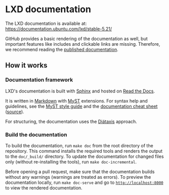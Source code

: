 # LXD documentation

The LXD documentation is available at: <https://documentation.ubuntu.com/lxd/stable-5.21/>

GitHub provides a basic rendering of the documentation as well, but important features like includes and clickable links are missing. Therefore, we recommend reading the [published documentation](https://documentation.ubuntu.com/lxd/stable-5.21/).

## How it works

<!-- Include start docs -->

### Documentation framework

LXD's documentation is built with [Sphinx](https://www.sphinx-doc.org) and hosted on [Read the Docs](https://about.readthedocs.com/).

It is written in [Markdown](https://commonmark.org/) with [MyST](https://myst-parser.readthedocs.io/) extensions.
For syntax help and guidelines, see the [MyST style guide](https://canonical-documentation-with-sphinx-and-readthedocscom.readthedocs-hosted.com/style-guide-myst/) and the [documentation cheat sheet](https://documentation.ubuntu.com/lxd/stable-5.21/doc-cheat-sheet-myst/) ([source](https://raw.githubusercontent.com/canonical/lxd/main/doc/doc-cheat-sheet-myst.md)).

For structuring, the documentation uses the [Diátaxis](https://diataxis.fr/) approach.

### Build the documentation

To build the documentation, run `make doc` from the root directory of the repository.
This command installs the required tools and renders the output to the `doc/_build/` directory.
To update the documentation for changed files only (without re-installing the tools), run `make doc-incremental`.

Before opening a pull request, make sure that the documentation builds without any warnings (warnings are treated as errors).
To preview the documentation locally, run `make doc-serve` and go to [`http://localhost:8000`](http://localhost:8000) to view the rendered documentation.
